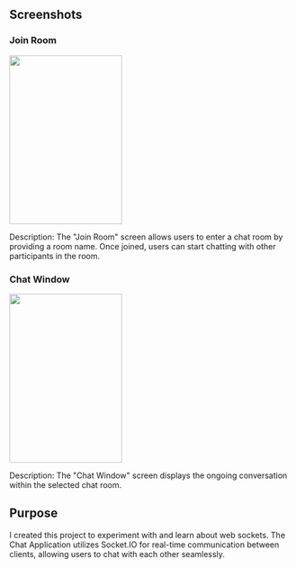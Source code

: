 ## Screenshots

### Join Room
<img src="https://github.com/gayathrisalian01/chat-app/assets/141249949/d21ec73f-ac63-4df8-81f0-2d513484e523" width="200" height="300">

Description: The "Join Room" screen allows users to enter a chat room by providing a room name. Once joined, users can start chatting with other participants in the room.

### Chat Window
<img src="https://github.com/gayathrisalian01/chat-app/assets/141249949/de73fcf7-74e9-4838-bac4-74896d96897b" width="200" height="300">

Description: The "Chat Window" screen displays the ongoing conversation within the selected chat room.

## Purpose

I created this project to experiment with and learn about web sockets. The Chat Application utilizes Socket.IO for real-time communication between clients, allowing users to chat with each other seamlessly.

